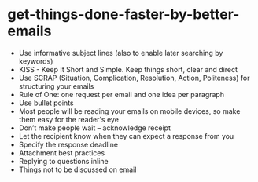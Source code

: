 # get-things-done-faster-by-better-emails

- Use informative subject lines (also to enable later searching by keywords)
- KISS - Keep It Short and Simple. Keep things short, clear and direct
- Use SCRAP (Situation, Complication, Resolution, Action, Politeness) for structuring your emails
- Rule of One: one request per email and one idea per paragraph
- Use bullet points
- Most people will be reading your emails on mobile devices, so make them easy for the reader's eye
- Don’t make people wait – acknowledge receipt
- Let the recipient know when they can expect a response from you
- Specify the response deadline
- Attachment best practices
- Replying to questions inline
- Things not to be discussed on email
